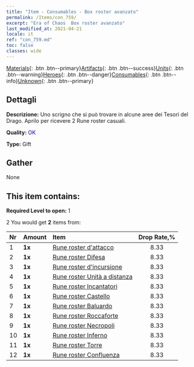 ```yaml
---
title: "Item - Consumables - Box roster avanzato"
permalink: /Items/con_759/
excerpt: "Era of Chaos  Box roster avanzato"
last_modified_at: 2021-04-21
locale: it
ref: "con_759.md"
toc: false
classes: wide
---
```

 [Materials](/it/Items/){: .btn .btn--primary}[Artifacts](/it/Items/Artifacts/){: .btn .btn--success}[Units](/it/Items/Units/){: .btn .btn--warning}[Heroes](/it/Items/Heroes/){: .btn .btn--danger}[Consumables](/it/Items/Consumables/){: .btn .btn--info}[Unknown](/it/Items/Unknown/){: .btn .btn--primary}

## Dettagli
 **Descrizione:** Uno scrigno che si può trovare in alcune aree dei Tesori del Drago. Aprilo per ricevere 2 Rune roster casuali.

 **Quality:** <span style="color: #0000CD">OK</span>

 **Type:** Gift

## Gather

  None

## This item contains:

 **Required Level to open:** 1

 2 You would get **2** items  from:

  | Nr | Amount |     Item    | Drop Rate,% |
  |:---|:-------|:------------|:---------:|
  | 1 |  **1x** | [Rune roster d'attacco](/it/Items/con_734/) | 8.33 | 
  | 2 |  **1x** | [Rune roster Difesa](/it/Items/con_739/) | 8.33 | 
  | 3 |  **1x** | [Rune roster d'incursione](/it/Items/con_741/) | 8.33 | 
  | 4 |  **1x** | [Rune roster Unità a distanza](/it/Items/con_742/) | 8.33 | 
  | 5 |  **1x** | [Rune roster Incantatori](/it/Items/con_746/) | 8.33 | 
  | 6 |  **1x** | [Rune roster Castello](/it/Items/con_752/) | 8.33 | 
  | 7 |  **1x** | [Rune roster Baluardo](/it/Items/con_753/) | 8.33 | 
  | 8 |  **1x** | [Rune roster Roccaforte](/it/Items/con_754/) | 8.33 | 
  | 9 |  **1x** | [Rune roster Necropoli](/it/Items/con_755/) | 8.33 | 
  | 10 |  **1x** | [Rune roster Inferno](/it/Items/con_777/) | 8.33 | 
  | 11 |  **1x** | [Rune roster Torre](/it/Items/con_785/) | 8.33 | 
  | 12 |  **1x** | [Rune roster Confluenza](/it/Items/con_791/) | 8.33 | 
